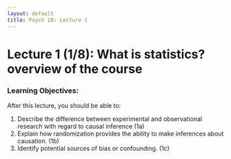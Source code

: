 ```yaml
---
layout: default
title: Psych 10: Lecture 1
---
```

# Lecture 1 (1/8): What is statistics? overview of the course

### Learning Objectives:
After this lecture, you should be able to:
1. Describe the difference between experimental and observational research with regard to causal inference (1a)
2. Explain how randomization provides the ability to make inferences about causation. (1b)
3. Identify potential sources of bias or confounding. (1c)
